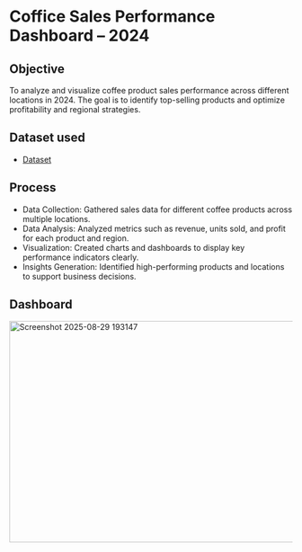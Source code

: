 # Coffice Sales Performance Dashboard – 2024

## Objective
To analyze and visualize coffee product sales performance across different locations in 2024.
The goal is to identify top-selling products and optimize profitability and regional strategies.

## Dataset used
- <a href="https://github.com/sakthi-0824/Excel-Dashboard/blob/main/Coffee_Sales_Data.xlsx">Dataset</a>

## Process
- Data Collection: Gathered sales data for different coffee products across multiple locations.
- Data Analysis: Analyzed metrics such as revenue, units sold, and profit for each product and region.
- Visualization: Created charts and dashboards to display key performance indicators clearly.
- Insights Generation: Identified high-performing products and locations to support business decisions.

## Dashboard
<img width="638" height="394" alt="Screenshot 2025-08-29 193147" src="https://github.com/user-attachments/assets/ff851380-b8c8-4ab1-887c-65be752ad01b" />
